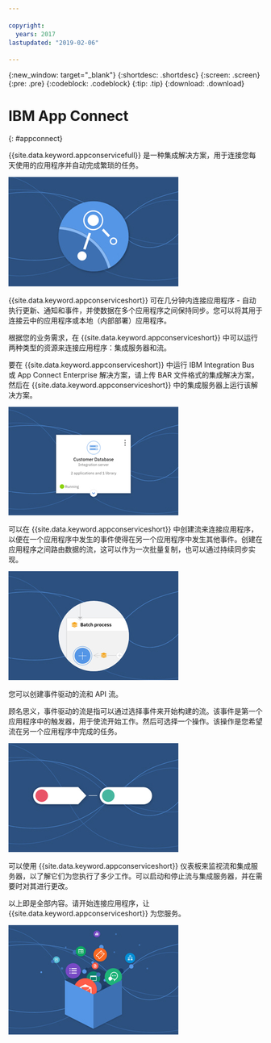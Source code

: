 ```yaml
---

copyright:
  years: 2017
lastupdated: "2019-02-06"

---
```


{:new_window: target="_blank"}
{:shortdesc: .shortdesc}
{:screen: .screen}
{:pre: .pre}
{:codeblock: .codeblock}
{:tip: .tip} 
{:download: .download}


# IBM App Connect 
{: #appconnect}

{{site.data.keyword.appconservicefull}} 是一种集成解决方案，用于连接您每天使用的应用程序并自动完成繁琐的任务。

![显示产品徽标的图像](images/CarouselWelcome.jpg)

{{site.data.keyword.appconserviceshort}} 可在几分钟内连接应用程序 - 自动执行更新、通知和事件，并使数据在多个应用程序之间保持同步。您可以将其用于连接云中的应用程序或本地（内部部署）应用程序。  

根据您的业务需求，在 {{site.data.keyword.appconserviceshort}} 中可以运行两种类型的资源来连接应用程序：集成服务器和流。  

要在 {{site.data.keyword.appconserviceshort}} 中运行 IBM Integration Bus 或 App Connect Enterprise 解决方案，请上传 BAR 文件格式的集成解决方案，然后在 {{site.data.keyword.appconserviceshort}} 中的集成服务器上运行该解决方案。

![在 {{site.data.keyword.appconserviceshort}} 仪表板上显示“集成服务器”磁贴的图像](images/CarouseliServer.jpg)

可以在 {{site.data.keyword.appconserviceshort}} 中创建流来连接应用程序，以便在一个应用程序中发生的事件使得在另一个应用程序中发生其他事件。创建在应用程序之间路由数据的流，这可以作为一次批量复制，也可以通过持续同步实现。

![显示 {{site.data.keyword.appconserviceshort}} 中批处理过程一部分的图像](images/CarouselBatch.jpg)

您可以创建事件驱动的流和 API 流。

顾名思义，事件驱动的流是指可以通过选择事件来开始构建的流。该事件是第一个应用程序中的触发器，用于使流开始工作。然后可选择一个操作。该操作是您希望流在另一个应用程序中完成的任务。 

![表示 {{site.data.keyword.appconserviceshort}} 中事件驱动的流的图像](images/CarouselEventFlow.jpg)

可以使用 {{site.data.keyword.appconserviceshort}} 仪表板来监视流和集成服务器，以了解它们为您执行了多少工作。可以启动和停止流与集成服务器，并在需要时对其进行更改。

以上即是全部内容。请开始连接应用程序，让 {{site.data.keyword.appconserviceshort}} 为您服务。

![表示可以在 {{site.data.keyword.appconserviceshort}} 中连接的大量应用程序的图像](images/CarouselThatsIt.jpg)
